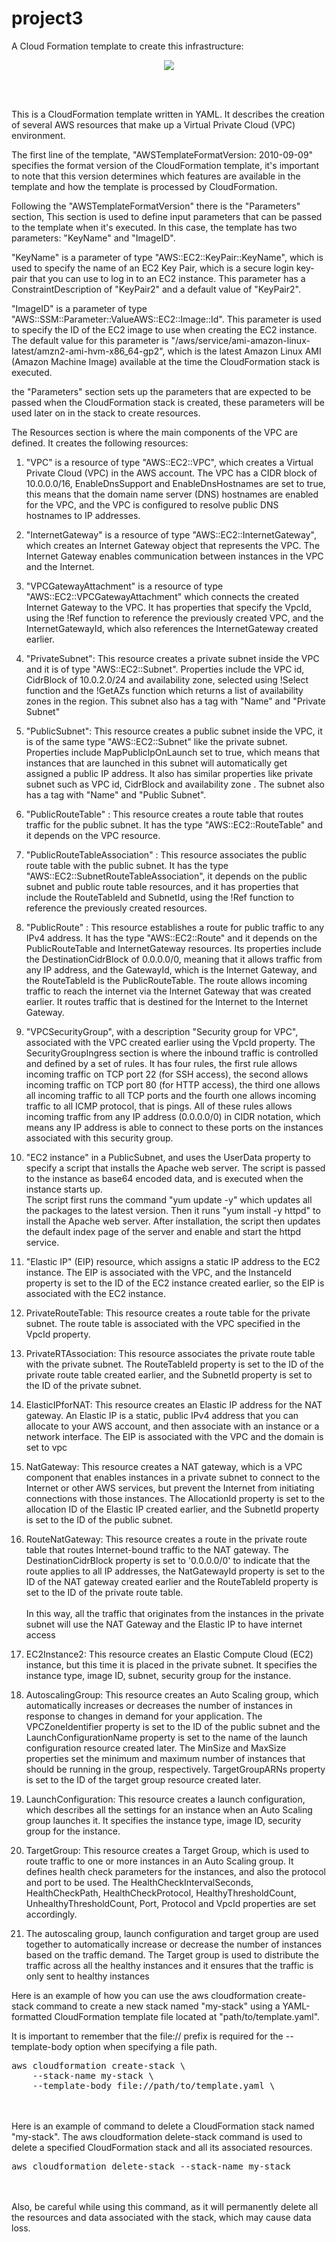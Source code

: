 # project3





A Cloud Formation template to create this infrastructure:

<p align="center">
  <img src="https://github.com/otammato/project3_vpc_ec2_as_nat_igw/blob/main/Screenshot 2023-01-10 at 18.21.41.png" />
</p>
<br><br>


This is a CloudFormation template written in YAML. It describes the creation of several AWS resources that make up a Virtual Private Cloud (VPC) environment.


The first line of the template, "AWSTemplateFormatVersion: 2010-09-09" specifies the format version of the CloudFormation template, it's important to note that this version determines which features are available in the template and how the template is processed by CloudFormation.

Following the "AWSTemplateFormatVersion" there is the "Parameters" section, This section is used to define input parameters that can be passed to the template when it's executed. In this case, the template has two parameters: "KeyName" and "ImageID".

"KeyName" is a parameter of type "AWS::EC2::KeyPair::KeyName", which is used to specify the name of an EC2 Key Pair, which is a secure login key-pair that you can use to log in to an EC2 instance. This parameter has a ConstraintDescription of "KeyPair2" and a default value of "KeyPair2".

"ImageID" is a parameter of type "AWS::SSM::Parameter::ValueAWS::EC2::Image::Id". This parameter is used to specify the ID of the EC2 image to use when creating the EC2 instance. The default value for this parameter is "/aws/service/ami-amazon-linux-latest/amzn2-ami-hvm-x86_64-gp2", which is the latest Amazon Linux AMI (Amazon Machine Image) available at the time the CloudFormation stack is executed.

the "Parameters" section sets up the parameters that are expected to be passed when the CloudFormation stack is created, these parameters will be used later on in the stack to create resources.



The Resources section is where the main components of the VPC are defined. It creates the following resources:

1. "VPC" is a resource of type "AWS::EC2::VPC", which creates a Virtual Private Cloud (VPC) in the AWS account. The VPC has a CIDR block of 10.0.0.0/16, EnableDnsSupport and EnableDnsHostnames are set to true, this means that the domain name server (DNS) hostnames are enabled for the VPC, and the VPC is configured to resolve public DNS hostnames to IP addresses.

2. "InternetGateway" is a resource of type "AWS::EC2::InternetGateway", which creates an Internet Gateway object that represents the VPC. The Internet Gateway enables communication between instances in the VPC and the Internet.

3. "VPCGatewayAttachment" is a resource of type "AWS::EC2::VPCGatewayAttachment" which connects the created Internet Gateway to the VPC. It has properties that specify the VpcId, using the !Ref function to reference the previously created VPC, and the InternetGatewayId, which also references the InternetGateway created earlier.

4. "PrivateSubnet": This resource creates a private subnet inside the VPC and it is of type "AWS::EC2::Subnet". Properties include the VPC id, CidrBlock of 10.0.2.0/24 and availability zone, selected using !Select function and the !GetAZs function which returns a list of availability zones in the region. This subnet also has a tag with "Name" and "Private Subnet"

5. "PublicSubnet": This resource creates a public subnet inside the VPC, it is of the same type "AWS::EC2::Subnet" like the private subnet. Properties include MapPublicIpOnLaunch set to true, which means that instances that are launched in this subnet will automatically get assigned a public IP address. It also has similar properties like private subnet such as VPC id, CidrBlock and availability zone . The subnet also has a tag with "Name" and "Public Subnet".

6. "PublicRouteTable" : This resource creates a route table that routes traffic for the public subnet. It has the type "AWS::EC2::RouteTable" and it depends on the VPC resource.

7. "PublicRouteTableAssociation" : This resource associates the public route table with the public subnet. It has the type "AWS::EC2::SubnetRouteTableAssociation", it depends on the public subnet and public route table resources, and it has properties that include the RouteTableId and SubnetId, using the !Ref function to reference the previously created resources.

8. "PublicRoute" : This resource establishes a route for public traffic to any IPv4 address. It has the type "AWS::EC2::Route" and it depends on the PublicRouteTable and InternetGateway resources. Its properties include the DestinationCidrBlock of 0.0.0.0/0, meaning that it allows traffic from any IP address, and the GatewayId, which is the Internet Gateway, and the RouteTableId is the PublicRouteTable. The route allows incoming traffic to reach the internet via the Internet Gateway that was created earlier. It routes traffic that is destined for the Internet to the Internet Gateway.

9. "VPCSecurityGroup", with a description "Security group for VPC", associated with the VPC created earlier using the VpcId property.
The SecurityGroupIngress section is where the inbound traffic is controlled and defined by a set of rules. It has four rules, the first rule allows incoming traffic on TCP port 22 (for SSH access), the second allows incoming traffic on TCP port 80 (for HTTP access), the third one allows all incoming traffic to all TCP ports and the fourth one allows incoming traffic to all ICMP protocol, that is pings. All of these rules allows incoming traffic from any IP address (0.0.0.0/0) in CIDR notation, which means any IP address is able to connect to these ports on the instances associated with this security group.

10. "EC2 instance" in a PublicSubnet, and uses the UserData property to specify a script that installs the Apache web server. The script is passed to the instance as base64 encoded data, and is executed when the instance starts up.<br>The script first runs the command "yum update -y" which updates all the packages to the latest version. Then it runs "yum install -y httpd" to install the Apache web server. After installation, the script then updates the default index page of the server and enable and start the httpd service.

11. "Elastic IP" (EIP) resource, which assigns a static IP address to the EC2 instance. The EIP is associated with the VPC, and the InstanceId property is set to the ID of the EC2 instance created earlier, so the EIP is associated with the EC2 instance.

12. PrivateRouteTable: This resource creates a route table for the private subnet. The route table is associated with the VPC specified in the VpcId property.

13. PrivateRTAssociation: This resource associates the private route table with the private subnet. The RouteTableId property is set to the ID of the private route table created earlier, and the SubnetId property is set to the ID of the private subnet.

14. ElasticIPforNAT: This resource creates an Elastic IP address for the NAT gateway. An Elastic IP is a static, public IPv4 address that you can allocate to your AWS account, and then associate with an instance or a network interface. The EIP is associated with the VPC and the domain is set to vpc

15. NatGateway: This resource creates a NAT gateway, which is a VPC component that enables instances in a private subnet to connect to the Internet or other AWS services, but prevent the Internet from initiating connections with those instances. The AllocationId property is set to the allocation ID of the Elastic IP created earlier, and the SubnetId property is set to the ID of the public subnet.

16. RouteNatGateway: This resource creates a route in the private route table that routes Internet-bound traffic to the NAT gateway. The DestinationCidrBlock property is set to '0.0.0.0/0' to indicate that the route applies to all IP addresses, the NatGatewayId property is set to the ID of the NAT gateway created earlier and the RouteTableId property is set to the ID of the private route table.
<br><br>In this way, all the traffic that originates from the instances in the private subnet will use the NAT Gateway and the Elastic IP to have internet access

17. EC2Instance2: This resource creates an Elastic Compute Cloud (EC2) instance, but this time it is placed in the private subnet. It specifies the instance type, image ID, subnet, security group for the instance.

18. AutoscalingGroup: This resource creates an Auto Scaling group, which automatically increases or decreases the number of instances in response to changes in demand for your application. The VPCZoneIdentifier property is set to the ID of the public subnet and the LaunchConfigurationName property is set to the name of the launch configuration resource created later. The MinSize and MaxSize properties set the minimum and maximum number of instances that should be running in the group, respectively. TargetGroupARNs property is set to the ID of the target group resource created later.

19. LaunchConfiguration: This resource creates a launch configuration, which describes all the settings for an instance when an Auto Scaling group launches it. It specifies the instance type, image ID, security group for the instance.

20. TargetGroup: This resource creates a Target Group, which is used to route traffic to one or more instances in an Auto Scaling group. It defines health check parameters for the instances, and also the protocol and port to be used. The HealthCheckIntervalSeconds, HealthCheckPath, HealthCheckProtocol, HealthyThresholdCount, UnhealthyThresholdCount, Port, Protocol and VpcId properties are set accordingly.

21. The autoscaling group, launch configuration and target group are used together to automatically increase or decrease the number of instances based on the traffic demand. The Target group is used to distribute the traffic across all the healthy instances and it ensures that the traffic is only sent to healthy instances


Here is an example of how you can use the aws cloudformation create-stack command to create a new stack named "my-stack" using a YAML-formatted CloudFormation template file located at "path/to/template.yaml".

It is important to remember that the file:// prefix is required for the --template-body option when specifying a file path.
<br>
<pre>aws cloudformation create-stack \
    --stack-name my-stack \
    --template-body file://path/to/template.yaml \
</pre>
<br><br>
Here is an example of command to delete a CloudFormation stack named "my-stack". The aws cloudformation delete-stack command is used to delete a specified CloudFormation stack and all its associated resources.
<br>
<pre>aws cloudformation delete-stack --stack-name my-stack
</pre>
<br><br>
Also, be careful while using this command, as it will permanently delete all the resources and data associated with the stack, which may cause data loss.
